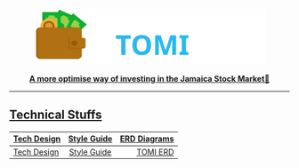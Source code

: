<a href=""><p align="center">
<img height=100 src="https://github.com/GarretTomlin/Budgeting-web-app-monorepo/blob/main/docs/logo.svg"/>
<p align="center">
  <strong>A more optimise way of investing in the Jamaica Stock Market🚀</strong>
</p>

---

## Technical Stuffs
| Tech Design                                         | Style Guide                                                                                          | ERD Diagrams   |
| :---                                                |     :---:                                                                                            |          ---: |
| [Tech Design](https://docs.google.com/document/d/1E_qgjhhpzNrEbQMEISoT0qrTQT2D5_ncMBQpo2F8dPs/edit?usp=sharing)                                     | [Style Guide](https://github.com/GarretTomlin/Budgeting-web-app-monorepo/blob/main/STYLE_GUIDE.md)    | [TOMI ERD](https://viewer.diagrams.net/?tags=%7B%7D&highlight=0000ff&edit=_blank&layers=1&nav=1#G10kC-nlMRxPI7KZhsDxwkEXpSfCWZ9Vm4)  |
